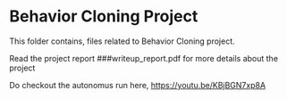 # Behavior Cloning Project

This folder contains, files related to Behavior Cloning project.

Read the project report ###writeup_report.pdf for more details about the project

Do checkout the autonomus run here,
https://youtu.be/KBjBGN7xp8A

